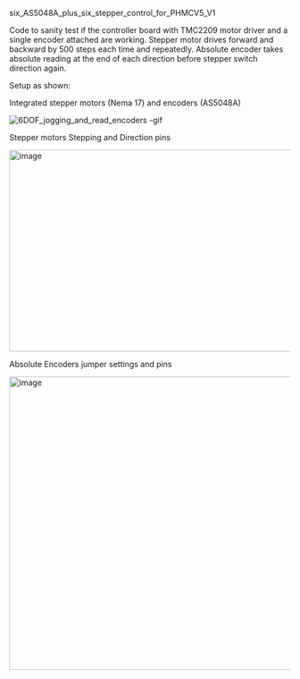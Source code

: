 six_AS5048A_plus_six_stepper_control_for_PHMCV5_V1

Code to sanity test if the controller board with TMC2209 motor driver and a single encoder attached are working.
Stepper motor drives forward and backward by 500 steps each time and repeatedly. Absolute encoder takes absolute reading at the end of each direction before stepper switch direction again.

Setup as shown:

Integrated stepper motors (Nema 17) and encoders (AS5048A)

![6DOF_jogging_and_read_encoders -gif](https://github.com/user-attachments/assets/6463ab03-2480-44d6-90ef-16be18155748)


Stepper motors Stepping and Direction pins

<img width="936" height="361" alt="image" src="https://github.com/user-attachments/assets/d4077294-bce9-491a-8778-c3610a4bae55" />

Absolute Encoders jumper settings and pins

<img width="785" height="525" alt="image" src="https://github.com/user-attachments/assets/6f43a2ad-cd37-48ae-ad7a-194b79292ede" />
